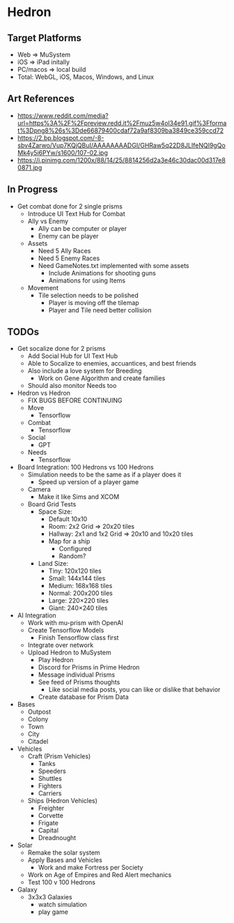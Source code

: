 # Hedron

## Target Platforms
- Web => MuSystem
- iOS => iPad initally
- PC/macos => local build
- Total: WebGL, iOS, Macos, Windows, and Linux

## Art References
- https://www.reddit.com/media?url=https%3A%2F%2Fpreview.redd.it%2Fmuz5w4ol34e91.gif%3Fformat%3Dpng8%26s%3Dde66879400cdaf72a9af8309ba3849ce359ccd72
- https://2.bp.blogspot.com/-8-sbv4Zarwo/Vup7KQjQBuI/AAAAAAAADGI/GHRaw5q22D8JLIfeNQI9gQoMk4y5i6PYw/s1600/107-02.jpg
- https://i.pinimg.com/1200x/88/14/25/8814256d2a3e46c30dac00d317e80871.jpg

## In Progress
- Get combat done for 2 single prisms
    - Introduce UI Text Hub for Combat
    - Ally vs Enemy
        - Ally can be computer or player
        - Enemy can be player
    - Assets
        - Need 5 Ally Races
        - Need 5 Enemy Races
        - Need GameNotes.txt implemented with some assets
            - Include Animations for shooting guns
            - Animations for using Items
    - Movement
        - Tile selection needs to be polished
            - Player is moving off the tilemap
            - Player and Tile need better collision

## TODOs
- Get socalize done for 2 prisms
    - Add Social Hub for UI Text Hub
    - Able to Socalize to enemies, accuantices, and best friends
    - Also include a love system for Breeding
        - Work on Gene Algorithm and create families
    - Should also monitor Needs too
- Hedron vs Hedron
    - FIX BUGS BEFORE CONTINUING
    - Move
        - Tensorflow
    - Combat
        - Tensorflow
    - Social
        - GPT
    - Needs
        - Tensorflow
- Board Integration: 100 Hedrons vs 100 Hedrons
    - Simulation needs to be the same as if a player does it
        - Speed up version of a player game
    - Camera
        - Make it like Sims and XCOM
    - Board Grid Tests
        - Space Size:
            - Default 10x10
            - Room: 2x2 Grid => 20x20 tiles
            - Hallway: 2x1 and 1x2 Grid => 20x10 and 10x20 tiles
            - Map for a ship
                - Configured
                - Random?
        - Land Size:
            - Tiny: 120x120 tiles
            - Small: 144x144 tiles
            - Medium: 168x168 tiles
            - Normal: 200x200 tiles
            - Large: 220×220 tiles
            - Giant: 240×240 tiles
- AI Integration
    - Work with mu-prism with OpenAI
    - Create Tensorflow Models
        - Finish Tensorflow class first
    - Integrate over network
    - Upload Hedron to MuSystem
        - Play Hedron
        - Discord for Prisms in Prime Hedron
        - Message individual Prisms
        - See feed of Prisms thoughts
            - Like social media posts, you can like or dislike that behavior
        - Create database for Prism Data
- Bases
    - Outpost
    - Colony
    - Town
    - City
    - Citadel
- Vehicles
    - Craft (Prism Vehicles)
        - Tanks
        - Speeders
        - Shuttles
        - Fighters
        - Carriers
    - Ships (Hedron Vehicles)
        - Freighter
        - Corvette
        - Frigate
        - Capital
        - Dreadnought
- Solar
    - Remake the solar system
    - Apply Bases and Vehicles
        - Work and make Fortress per Society
    - Work on Age of Empires and Red Alert mechanics
    - Test 100 v 100 Hedrons
- Galaxy
    - 3x3x3 Galaxies
        - watch simulation
        - play game




